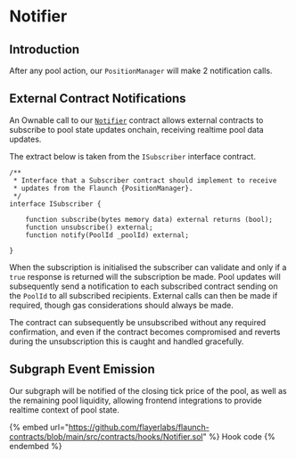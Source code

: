 # Notifier

## Introduction

After any pool action, our `PositionManager` will make 2 notification calls.

## External Contract Notifications

An Ownable call to our [`Notifier`](https://github.com/flayerlabs/flaunch-contracts/blob/main/src/contracts/hooks/Notifier.sol) contract allows external contracts to subscribe to pool state updates onchain, receiving realtime pool data updates.

The extract below is taken from the `ISubscriber` interface contract.&#x20;

```solidity
/**
 * Interface that a Subscriber contract should implement to receive
 * updates from the Flaunch {PositionManager}.
 */
interface ISubscriber {

    function subscribe(bytes memory data) external returns (bool);
    function unsubscribe() external;
    function notify(PoolId _poolId) external;

}
```

When the subscription is initialised the subscriber can validate and only if a `true` response is returned will the subscription be made. Pool updates will subsequently send a notification to each subscribed contract sending on the `PoolId` to all subscribed recipients. External calls can then be made if required, though gas considerations should always be made.

The contract can subsequently be unsubscribed without any required confirmation, and even if the contract becomes compromised and reverts during the unsubscription this is caught and handled gracefully.

## Subgraph Event Emission

Our subgraph will be notified of the closing tick price of the pool, as well as the remaining pool liquidity, allowing frontend integrations to provide realtime context of pool state.

{% embed url="https://github.com/flayerlabs/flaunch-contracts/blob/main/src/contracts/hooks/Notifier.sol" %}
Hook code
{% endembed %}

